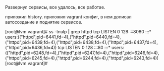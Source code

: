 Развернул сервисы, все удалось, все работае.

приложил history.
приложил vagrant конфиг, в нем дописал автосоздание и поднятие сервисов.





[root@lvm vagrant]# ss -tnulp | grep httpd
tcp    LISTEN     0      128      :::8080                 :::*                   users:(("httpd",pid=6441,fd=4),("httpd",pid=6440,fd=4),("httpd",pid=6439,fd=4),("httpd",pid=6438,fd=4),("httpd",pid=6437,fd=4),("httpd",pid=6436,fd=4))
tcp    LISTEN     0      128      :::80                   :::*                   users:(("httpd",pid=6248,fd=4),("httpd",pid=6247,fd=4),("httpd",pid=6246,fd=4),("httpd",pid=6245,fd=4),("httpd",pid=6244,fd=4),("httpd",pid=6243,fd=4))
[root@lvm vagrant]#
